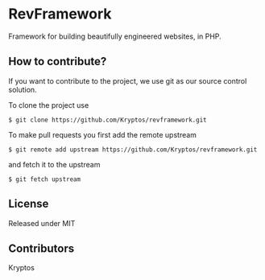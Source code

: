 RevFramework
============

Framework for building beautifully engineered websites, in PHP.

## How to contribute?

If you want to contribute to the project, we use git as our source control solution.

To clone the project use

    $ git clone https://github.com/Kryptos/revframework.git

To make pull requests you first add the remote upstream

    $ git remote add upstream https://github.com/Kryptos/revframework.git

and fetch it to the upstream

    $ git fetch upstream

## License

Released under MIT

## Contributors

Kryptos
